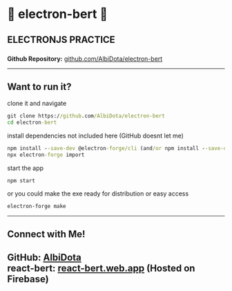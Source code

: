 # 🦐 electron-bert 🦐
##  ELECTRONJS PRACTICE 
### 


**Github Repository:** [github.com/AlbiDota/electron-bert](https://github.com/AlbiDota/electron-bert)

---

## Want to run it?

clone it and navigate
```cmd
git clone https://github.com/AlbiDota/electron-bert
cd electron-bert
```

install dependencies not included here (GitHub doesnt let me)
```cmd
npm install --save-dev @electron-forge/cli (and/or npm install --save-dev electron)
npx electron-forge import
```

start the app
```
npm start
```

or you could make the exe ready for distribution or easy access
```cmd
electron-forge make
```

---

## Connect with Me!  
**GitHub:** [AlbiDota](https://github.com/AlbiDota)  
**react-bert:** [react-bert.web.app](https://react-bert.web.app/) (Hosted on **Firebase**)
---
